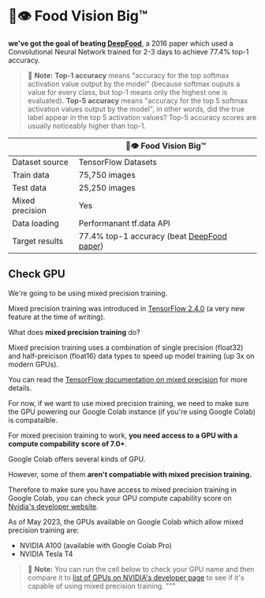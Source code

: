 




# 🍔👁 Food Vision Big™



 **we've got the goal of beating [DeepFood](https://www.researchgate.net/publication/304163308_DeepFood_Deep_Learning-Based_Food_Image_Recognition_for_Computer-Aided_Dietary_Assessment)**, a 2016 paper which used a Convolutional Neural Network trained for 2-3 days to achieve 77.4% top-1 accuracy.

> 🔑 **Note:** **Top-1 accuracy** means "accuracy for the top softmax activation value output by the model" (because softmax ouputs a value for every class, but top-1 means only the highest one is evaluated). **Top-5 accuracy** means "accuracy for the top 5 softmax activation values output by the model", in other words, did the true label appear in the top 5 activation values? Top-5 accuracy scores are usually noticeably higher than top-1.

|  | 🍔👁 Food Vision Big™ 
|-----|-----|
| Dataset source | TensorFlow Datasets | 
| Train data | 75,750 images | 
| Test data | 25,250 images | 
| Mixed precision | Yes | 
| Data loading | Performanant tf.data API | 
| Target results | 77.4% top-1 accuracy (beat [DeepFood paper](https://arxiv.org/abs/1606.05675)) | 






## Check GPU


We're going to be using mixed precision training.

Mixed precision training was introduced in [TensorFlow 2.4.0](https://blog.tensorflow.org/2020/12/whats-new-in-tensorflow-24.html) (a very new feature at the time of writing).

What does **mixed precision training** do?

Mixed precision training uses a combination of single precision (float32) and half-preicison (float16) data types to speed up model training (up 3x on modern GPUs).

You can read the [TensorFlow documentation on mixed precision](https://www.tensorflow.org/guide/mixed_precision) for more details.

For now, if we want to use mixed precision training, we need to make sure the GPU powering our Google Colab instance (if you're using Google Colab) is compataible.

For mixed precision training to work, **you need access to a GPU with a compute compability score of 7.0+**.

Google Colab offers several kinds of GPU.

However, some of them **aren't compatiable with mixed precision training.**

Therefore to make sure you have access to mixed precision training in Google Colab, you can check your GPU compute capability score on [Nvidia's developer website](https://developer.nvidia.com/cuda-gpus#compute).

As of May 2023, the GPUs available on Google Colab which allow mixed precision training are:
* NVIDIA A100 (available with Google Colab Pro)
* NVIDIA Tesla T4

> 🔑 **Note:** You can run the cell below to check your GPU name and then compare it to [list of GPUs on NVIDIA's developer page](https://developer.nvidia.com/cuda-gpus#compute) to see if it's capable of using mixed precision training.
"""
